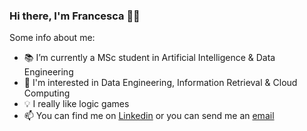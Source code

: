 ### Hi there, I'm Francesca :woman_technologist:

Some info about me:
- :books: I’m currently a MSc student in Artificial Intelligence & Data Engineering
- :eyes: I'm interested in Data Engineering, Information Retrieval & Cloud Computing
- :bulb: I really like logic games
- :mailbox: You can find me on [Linkedin](https://www.linkedin.com/in/francesca-p-131364255/) or you can send me an [email](mailto:francesca.pzt@gmail.com)
